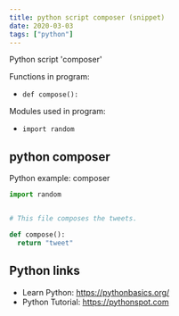 ```yaml
---
title: python script composer (snippet)
date: 2020-03-03
tags: ["python"]
---
```

Python script 'composer'

Functions in program: 
* `def compose():`

Modules used in program: 
* `import random`

## python composer

Python example: composer

```python
import random


# This file composes the tweets.

def compose():
  return "tweet"

```

## Python links

- Learn Python: https://pythonbasics.org/
- Python Tutorial: https://pythonspot.com
